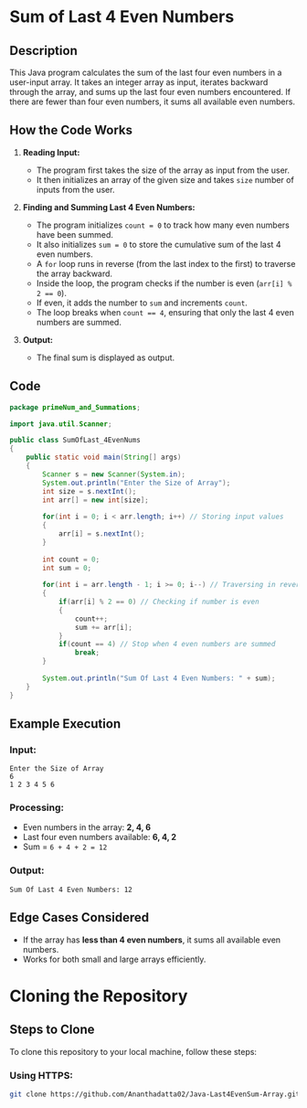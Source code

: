 # Sum of Last 4 Even Numbers

## Description
This Java program calculates the sum of the last four even numbers in a user-input array. It takes an integer array as input, iterates backward through the array, and sums up the last four even numbers encountered. If there are fewer than four even numbers, it sums all available even numbers.

## How the Code Works

1. **Reading Input:**
   - The program first takes the size of the array as input from the user.
   - It then initializes an array of the given size and takes `size` number of inputs from the user.

2. **Finding and Summing Last 4 Even Numbers:**
   - The program initializes `count = 0` to track how many even numbers have been summed.
   - It also initializes `sum = 0` to store the cumulative sum of the last 4 even numbers.
   - A `for` loop runs in reverse (from the last index to the first) to traverse the array backward.
   - Inside the loop, the program checks if the number is even (`arr[i] % 2 == 0`).
   - If even, it adds the number to `sum` and increments `count`.
   - The loop breaks when `count == 4`, ensuring that only the last 4 even numbers are summed.

3. **Output:**
   - The final sum is displayed as output.

## Code

```java
package primeNum_and_Summations;

import java.util.Scanner;

public class SumOfLast_4EvenNums 
{
    public static void main(String[] args) 
    {
        Scanner s = new Scanner(System.in);
        System.out.println("Enter the Size of Array");
        int size = s.nextInt();
        int arr[] = new int[size];
        
        for(int i = 0; i < arr.length; i++) // Storing input values
        {
            arr[i] = s.nextInt();
        }
        
        int count = 0;
        int sum = 0;
        
        for(int i = arr.length - 1; i >= 0; i--) // Traversing in reverse
        {
            if(arr[i] % 2 == 0) // Checking if number is even
            {
                count++;
                sum += arr[i];
            }
            if(count == 4) // Stop when 4 even numbers are summed
                break;
        }
        
        System.out.println("Sum Of Last 4 Even Numbers: " + sum);
    }
}
```

## Example Execution

### **Input:**
```
Enter the Size of Array
6
1 2 3 4 5 6
```

### **Processing:**
- Even numbers in the array: **2, 4, 6**
- Last four even numbers available: **6, 4, 2**
- Sum = `6 + 4 + 2 = 12`

### **Output:**
```
Sum Of Last 4 Even Numbers: 12
```

## Edge Cases Considered
- If the array has **less than 4 even numbers**, it sums all available even numbers.
- Works for both small and large arrays efficiently.

# Cloning the Repository

## Steps to Clone

To clone this repository to your local machine, follow these steps:

### Using HTTPS:
```sh
git clone https://github.com/Ananthadatta02/Java-Last4EvenSum-Array.git
```
